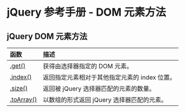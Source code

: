 # jQuery 参考手册 - DOM 元素方法



## jQuery DOM 元素方法

| 函数                                                         | 描述                                          |
| :----------------------------------------------------------- | :-------------------------------------------- |
| [.get()](https://www.w3school.com.cn/jquery/dom_element_methods_get.asp) | 获得由选择器指定的 DOM 元素。                 |
| [.index()](https://www.w3school.com.cn/jquery/dom_element_methods_index.asp) | 返回指定元素相对于其他指定元素的 index 位置。 |
| [.size()](https://www.w3school.com.cn/jquery/dom_element_methods_size.asp) | 返回被 jQuery 选择器匹配的元素的数量。        |
| [.toArray()](https://www.w3school.com.cn/jquery/dom_element_methods_toarray.asp) | 以数组的形式返回 jQuery 选择器匹配的元素。    |